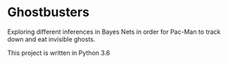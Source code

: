 # Ghostbusters
Exploring different inferences in Bayes Nets in order for Pac-Man to track down and eat invisible ghosts.

This project is written in Python 3.6
